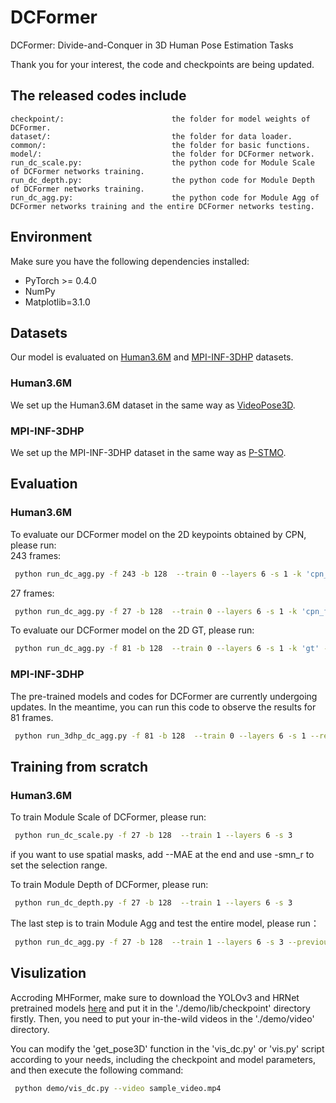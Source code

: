 # DCFormer
DCFormer: Divide-and-Conquer in 3D Human Pose Estimation Tasks

Thank you for your interest, the code and checkpoints are being updated.

## The released codes include
    checkpoint/:                        the folder for model weights of DCFormer.
    dataset/:                           the folder for data loader.
    common/:                            the folder for basic functions.
    model/:                             the folder for DCFormer network.
    run_dc_scale.py:                    the python code for Module Scale of DCFormer networks training.
    run_dc_depth.py:                    the python code for Module Depth of DCFormer networks training.
    run_dc_agg.py:                      the python code for Module Agg of DCFormer networks training and the entire DCFormer networks testing.

## Environment
Make sure you have the following dependencies installed:
* PyTorch >= 0.4.0
* NumPy
* Matplotlib=3.1.0

## Datasets
Our model is evaluated on [Human3.6M](http://vision.imar.ro/human3.6m) and [MPI-INF-3DHP](https://vcai.mpi-inf.mpg.de/3dhp-dataset/) datasets.
### Human3.6M
We set up the Human3.6M dataset in the same way as [VideoPose3D](https://github.com/facebookresearch/VideoPose3D/blob/master/DATASETS.md). 
### MPI-INF-3DHP
We set up the MPI-INF-3DHP dataset in the same way as [P-STMO](https://github.com/paTRICK-swk/P-STMO). 

## Evaluation
### Human3.6M
To evaluate our DCFormer model on the 2D keypoints obtained by CPN, please run:  
243 frames:
```bash
 python run_dc_agg.py -f 243 -b 128  --train 0 --layers 6 -s 1 -k 'cpn_ft_h36m_dbb' --reload 1 --previous_dir_scale ./checkpoint/Human36M/agg_scale_5_4033.pth --previous_dir_depth ./checkpoint/Human36M/agg_depth_5_4033.pth --previous_dir_agg ./checkpoint/Human36M/agg_5_4033.pth
```
27 frames:
```bash
 python run_dc_agg.py -f 27 -b 128  --train 0 --layers 6 -s 1 -k 'cpn_ft_h36m_dbb' --reload 1 --previous_dir_scale ./checkpoint/Human36M/agg_scale_1_4233.pth --previous_dir_depth ./checkpoint/Human36M/agg_depth_1_4233.pth --previous_dir_agg ./checkpoint/Human36M/agg_1_4233.pth
```
To evaluate our DCFormer model on the 2D GT, please run:
```bash
 python run_dc_agg.py -f 81 -b 128  --train 0 --layers 6 -s 1 -k 'gt' --reload 1 --previous_dir_scale ./checkpoint/Human36M/agg_scale_4_2009.pth --previous_dir_depth ./checkpoint/Human36M/agg_depth_4_2009.pth --previous_dir_agg ./checkpoint/Human36M/agg_4_2009.pth
```
### MPI-INF-3DHP
The pre-trained models and codes for DCFormer are currently undergoing updates. In the meantime, you can run this code to observe the results for 81 frames.
```bash
 python run_3dhp_dc_agg.py -f 81 -b 128  --train 0 --layers 6 -s 1 --reload 1 --previous_dir_scale ./checkpoint/3DHP/3dhp_agg_scale_4_2282.pth --previous_dir_depth ./checkpoint/3DHP/3dhp_agg_depth_4_2282.pth --previous_dir_agg ./checkpoint/3DHP/3dhp_agg_4_2282.pth
```
## Training from scratch
### Human3.6M
To train Module Scale of DCFormer, please run:
```bash
 python run_dc_scale.py -f 27 -b 128  --train 1 --layers 6 -s 3 
```
if you want to use spatial masks, add --MAE at the end and use -smn_r to set the selection range.

To train Module Depth of DCFormer, please run:
```bash
 python run_dc_depth.py -f 27 -b 128  --train 1 --layers 6 -s 3 
```
The last step is to train Module Agg and test the entire model, please run：
```bash
 python run_dc_agg.py -f 27 -b 128  --train 1 --layers 6 -s 3 --previous_dir_scale ./checkpoint/your_best_scale_module.pth --previous_dir_depth ./checkpoint/your_best_depth_module.pth
```

## Visulization
Accroding MHFormer, make sure to download the YOLOv3 and HRNet pretrained models [here](https://drive.google.com/drive/folders/1_ENAMOsPM7FXmdYRbkwbFHgzQq_B_NQA) and put it in the './demo/lib/checkpoint' directory firstly. Then, you need to put your in-the-wild videos in the './demo/video' directory.

You can modify the 'get_pose3D' function in the 'vis_dc.py' or 'vis.py' script according to your needs, including the checkpoint and model parameters, and then execute the following command:

```bash
 python demo/vis_dc.py --video sample_video.mp4
```
